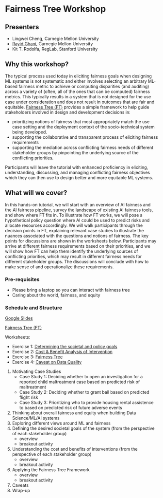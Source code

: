 # Fairness Tree Workshop

## Presenters
- Lingwei Cheng, Carnegie Mellon University
- [Rayid Ghani](http://www.rayidghani.com), Carnegie Mellon University
- Kit T. Rodolfa, RegLab, Stanford University

## Why this workshop? 

The typical process used today in eliciting fairness goals when designing ML systems is not systematic and either involves selecting an arbitrary ML-based fairness metric to achieve or computing disparities (and auditing) across a variety of (often, all of the ones that can be computed) fairness metrics. This typically results in a system that is not designed for the use case under consideration and does not result in outcomes that are fair and equitable. [Fairness Tree (FT)](https://lw334.github.io/fairness_tree/) provides a simple framework to help guide stakeholders involved in design and development decisions in:
- prioritizing notions of fairness that most appropriately match the use case setting and the deployment context of the socio-technical system being developed.
- supporting the collaborative and transparent process of eliciting fairness requirements 
- supporting the mediation across conflicting fairness needs of different stakeholder groups by pinpointing the underlying source of the conflicting priorities. 

Participants will leave the tutorial with enhanced proficiency in eliciting, understanding, discussing, and managing conflicting fairness objectives which they can then use to design better and more equitable ML systems.

## What will we cover? 
 
In this hands-on tutorial, we will start with an overview of AI fairness and the AI fairness pipeline, survey the landscape of existing AI fairness tools, and show where FT fits in. To illustrate how FT works, we will pose a hypothetical policy question where AI could be used to predict risks and allocate resources accordingly. We will walk participants through the decision points in FT, explaining relevant case studies to illustrate the nuances associated with the questions and notions of fairness. The key points for discussions are shown in the worksheets below. Participants may arrive at different fairness requirements based on their priorities, and we will show how FT can help them identify the underlying sources of conflicting priorities, which may result in different fairness needs for different stakeholder groups. The discussions will conclude with how to make sense of and operationalize these requirements.

### Pre-requisites

- Please bring a laptop so you can interact with fairness tree
- Caring about the world, fairness, and equity

### Schedule and Structure
[Google Slides](https://docs.google.com/presentation/d/1xXQjlpeJSRXkhb9RSqAOh3v4oK59nN24bP-_5XLvbcE/edit#slide=id.p)

[Fairness Tree (FT)](https://lw334.github.io/fairness_tree/)

Worksheets: 

- Exercise 1: [Determining the societal and policy goals](https://docs.google.com/document/d/1GpJKTEFi4Qp098djT5_RcN5UYD3AfIg9m664pO6qxjQ/edit?usp=sharing)
- Exercise 2: [Cost & Benefit Analysis of Intervention](https://docs.google.com/document/d/1zhD6Dvkv3enQGYKQ9zspEmkDow08JCPCcaMw8C7wxlA/edit?usp=sharing)
- Exercise 3: [Fairness Tree](https://docs.google.com/document/d/1lqd8_yvjjh6mEPakHDPjx2Jrn7wvLpLdujDizqqtM24/edit?usp=sharing)
- Exercise 4: [Caveat on Data Quality]()

1. Motivating Case Studies
   - Case Study 1: Deciding whether to open an investigation for a reported child maltreatment case based on predicted risk of maltreatment
   - Case Study 2: Deciding whether to grant bail based on predicted flight risk 
   - Case Study 3: Prioritizing who to provide housing rental assistence to based on predicted risk of future adverse events
2. Thinking about overall fairness and equity when building Data Science/ML/AI systems
3. Exploring different views around ML and fairness
4. Defining the desired societal goals of the system (from the perspective of each stakeholder group)
   - overview
   - breakout activity
5. Understanding the cost and benefits of interventions  (from the perspective of each stakeholder group)
   - overview
   - breakout activity
6. Applying the Fairness Tree Framework
   - overview
   - breakout activity
7. Caveats
8. Wrap-up
